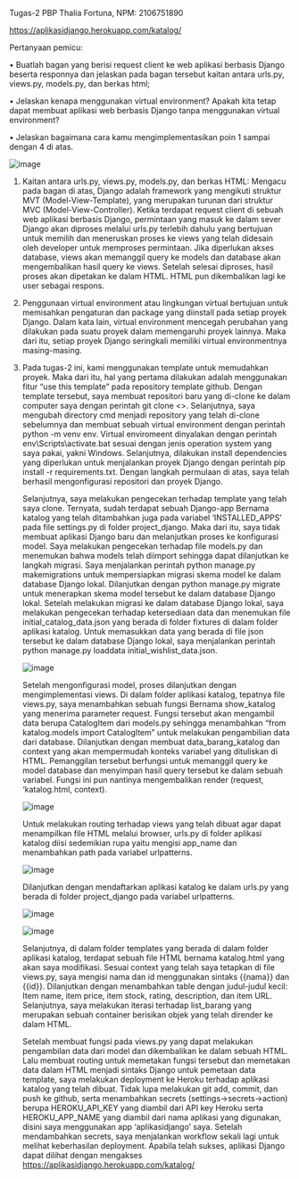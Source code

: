 Tugas-2 PBP
Thalia Fortuna, NPM: 2106751890

https://aplikasidjango.herokuapp.com/katalog/

Pertanyaan pemicu:

•	Buatlah bagan yang berisi request client ke web aplikasi berbasis Django beserta responnya dan jelaskan pada bagan tersebut kaitan antara urls.py, views.py, models.py, dan berkas html; 

•	Jelaskan kenapa menggunakan virtual environment? Apakah kita tetap dapat membuat aplikasi web berbasis Django tanpa menggunakan virtual environment? 

•	Jelaskan bagaimana cara kamu mengimplementasikan poin 1 sampai dengan 4 di atas.
 
![image](https://user-images.githubusercontent.com/88278165/190124454-b8cc2771-8f0f-4972-a609-109a4c28f2d2.png)

1. Kaitan antara urls.py, views.py, models.py, dan berkas HTML:
Mengacu pada bagan di atas, Django adalah framework yang mengikuti struktur MVT (Model-View-Template), yang merupakan turunan dari struktur MVC (Model-View-Controller). Ketika terdapat request client di sebuah web aplikasi berbasis Django, permintaan yang masuk ke dalam sever Django akan diproses melalui urls.py terlebih dahulu yang bertujuan untuk memilih dan meneruskan proses ke views yang telah didesain oleh developer untuk memproses permintaan. Jika diperlukan akses database, views akan memanggil query ke models dan database akan mengembalikan hasil query ke views. Setelah selesai diproses, hasil proses akan dipetakan ke dalam HTML. HTML pun dikembalikan lagi ke user sebagai respons.

2. Penggunaan virtual environment atau lingkungan virtual bertujuan untuk memisahkan pengaturan dan package yang diinstall pada setiap proyek Django. Dalam kata lain, virtual environment mencegah perubahan yang dilakukan pada suatu proyek dalam memengaruhi proyek lainnya. Maka dari itu, setiap proyek Django seringkali memiliki virtual environmentnya masing-masing.

3. Pada tugas-2 ini, kami menggunakan template untuk memudahkan proyek. Maka dari itu, hal yang pertama dilakukan adalah menggunakan fitur “use this template” pada repository template github. Dengan template tersebut, saya membuat repositori baru yang di-clone ke dalam computer saya dengan perintah git clone <>. Selanjutnya, saya mengubah directory cmd menjadi repository yang telah di-clone sebelumnya dan membuat sebuah virtual environment dengan perintah python -m venv env. Virtual enviromeent dinyalakan dengan perintah env\Scripts\activate.bat sesuai dengan jenis operation system yang saya pakai, yakni Windows. Selanjutnya, dilakukan install dependencies yang diperlukan untuk menjalankan proyek Django dengan perintah pip install -r requirements.txt. Dengan langkah permulaan di atas, saya telah berhasil mengonfigurasi repositori dan proyek Django.

   Selanjutnya, saya melakukan pengecekan terhadap template yang telah saya clone. Ternyata, sudah terdapat sebuah Django-app Bernama katalog yang telah ditambahkan juga pada variabel ‘INSTALLED_APPS’ pada file settings.py di folder project_django. Maka dari itu, saya tidak membuat aplikasi Django baru dan melanjutkan proses ke konfigurasi model. Saya melakukan pengecekan terhadap file models.py dan menemukan bahwa models telah diimport sehingga dapat dilanjutkan ke langkah migrasi. Saya menjalankan perintah python manage.py makemigrations untuk mempersiapkan migrasi skema model ke dalam database Django lokal. Dilanjutkan dengan python manage.py migrate untuk menerapkan skema model tersebut ke dalam database Django lokal. Setelah melakukan migrasi ke dalam database Django lokal, saya melakukan pengecekan terhadap ketersediaan data dan menemukan file initial_catalog_data.json yang berada di folder fixtures di dalam folder aplikasi katalog. Untuk memasukkan data yang berada di file json tersebut ke dalam database Django lokal, saya menjalankan perintah python manage.py loaddata initial_wishlist_data.json.

    ![image](https://user-images.githubusercontent.com/88278165/190123607-cac73e77-bb0c-430b-acff-bb122f36291a.png)

    Setelah mengonfigurasi model, proses dilanjutkan dengan mengimplementasi views. Di dalam folder aplikasi katalog, tepatnya file views.py, saya menambahkan sebuah fungsi Bernama show_katalog yang menerima parameter request. Fungsi tersebut akan mengambil data berupa CatalogItem dari models.py sehingga menambahkan “from katalog.models import CatalogItem” untuk melakukan pengambilian data dari database. Dilanjutkan dengan membuat data_barang_katalog dan context yang akan mempermudah konteks variabel yang dituliskan di HTML. Pemanggilan tersebut berfungsi untuk memanggil query ke model database dan menyimpan hasil query tersebut ke dalam sebuah variabel. Fungsi ini pun nantinya mengembalikan render (request, ‘katalog.html, context). 

    ![image](https://user-images.githubusercontent.com/88278165/190123632-cc0d0c07-cdae-4e50-80ec-81238ea31408.png)

    Untuk melakukan routing terhadap views yang telah dibuat agar dapat menampilkan file HTML melalui browser, urls.py di folder aplikasi katalog diisi sedemikian rupa yaitu mengisi app_name dan menambahkan path pada variabel urlpatterns.

    ![image](https://user-images.githubusercontent.com/88278165/190123651-e196f491-255d-46d9-bf24-8a40feca85b0.png)

    Dilanjutkan dengan mendaftarkan aplikasi katalog ke dalam urls.py yang berada di folder project_django pada variabel urlpatterns.

    ![image](https://user-images.githubusercontent.com/88278165/190123700-ca543c43-a57e-4f41-86ab-ee0d5b4f86ee.png)

    ![image](https://user-images.githubusercontent.com/88278165/190123725-bb203911-0c43-48a9-ab7b-583edc040d6b.png)
 
    Selanjutnya, di dalam folder templates yang berada di dalam folder aplikasi katalog, terdapat sebuah file HTML bernama katalog.html yang akan saya modifikasi. Sesuai context yang telah saya tetapkan di file views.py, saya mengisi nama dan id menggunakan sintaks {{nama}} dan {{id}}. Dilanjutkan dengan menambahkan table dengan judul-judul kecil: Item name, item price, item stock, rating, description, dan item URL. Selanjutnya, saya melakukan iterasi terhadap list_barang yang merupakan sebuah container berisikan objek yang telah dirender ke dalam HTML.

    Setelah membuat fungsi pada views.py yang dapat melakukan pengambilan data dari model dan dikembalikan ke dalam sebuah HTML. Lalu membuat routing untuk memetakan fungsi tersebut dan memetakan data dalam HTML menjadi sintaks Django untuk pemetaan data template, saya melakukan deployment ke Heroku terhadap aplikasi katalog yang telah dibuat. Tidak lupa melakukan git add, commit, dan push ke github, serta menambahkan secrets (settings->secrets->action) berupa HEROKU_API_KEY yang diambil dari API key Heroku serta HEROKU_APP_NAME yang diambil dari nama aplikasi yang digunakan, disini saya menggunakan app ‘aplikasidjango’ saya. Setelah mendambahkan secrets, saya menjalankan workflow sekali lagi untuk melihat keberhasilan deployment. Apabila telah sukses, aplikasi Django dapat dilihat dengan mengakses https://aplikasidjango.herokuapp.com/katalog/


